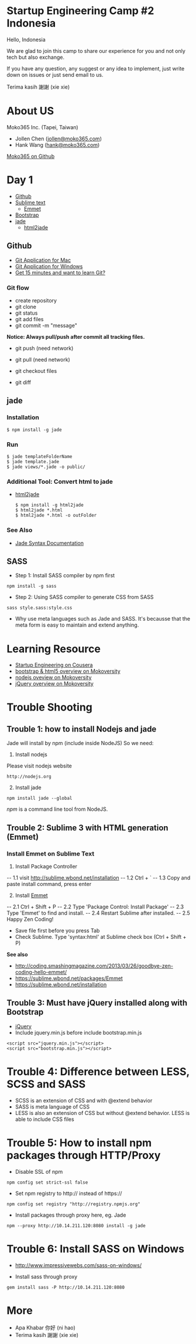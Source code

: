# Startup Engineering Camp #2 Indonesia

Hello, Indonesia

We are glad to join this camp to share our experience for you and not only tech but also exchange.

If you have any question, any suggest or any idea to implement, just write down on issues or just send email to us.

Terima kasih 謝謝 (xie xie)


# About US

Moko365 Inc. (Tapei, Taiwan)

- Jollen Chen (jollen@moko365.com)
- Hank Wang (hank@moko365.com)

[Moko365 on Github](https://github.com/moko365)

# Day 1

- [Github](https://github.com)
- [Sublime text](http://www.sublimetext.com/3)
	- [Emmet](http://emmet.io)
- [Bootstrap](http://getbootstrap.com)
- [jade](http://jade-lang.com)
	- [html2jade](https://github.com/donpark/html2jade)

## Github

- [Git Application for Mac](http://mac.github.com)
- [Git Application for Windows](http://windows.github.com)
- [Get 15 minutes and want to learn Git?](http://try.github.io/)

### Git flow

- create repository
- git clone
- git status
- git add files
- git commit -m "message"

**Notice: Always pull/push after commit all tracking files.**
- git push (need network)
- git pull (need network)

- git checkout files
- git diff

## jade

### Installation

```
$ npm install -g jade
```

### Run

```
$ jade templateFolderName
$ jade template.jade
$ jade views/*.jade -o public/
```

### Additional Tool: Convert html to jade 

- [html2jade](https://github.com/donpark/html2jade)

	```
	$ npm install -g html2jade
	$ html2jade *.html
	$ html2jade *.html -o outFolder
	```
### See Also

- [Jade Syntax Documentation](http://naltatis.github.io/jade-syntax-docs/)


## SASS

- Step 1: Install SASS compiler by npm first

```
npm install -g sass
```

- Step 2:  Using SASS compiler to generate CSS from SASS

```
sass style.sass:style.css
```

* Why use meta languages such as Jade and SASS. It's becausse that the meta form is easy to maintain and extend anything.

# Learning Resource

- [Startup Engineering on Cousera](https://class.coursera.org/startup-001/class)
- [bootstrap & html5 overview on Mokoversity](http://www.mokoversity.com/course/html5/bootstrap-html5-intro)
- [nodejs oveview on Mokoversity](http://www.mokoversity.com/course/html5/nodejs-overview)
- [jQuery overview on Mokoversity](http://www.mokoversity.com/course/html5/jquery-overview)


# Trouble Shooting

## Trouble 1: how to install Nodejs and jade

Jade will install by npm (include inside NodeJS)
So we need:

1. Install nodejs

Please visit nodejs website

```
http://nodejs.org
```

2. Install jade 

```
npm install jade --global
```

*npm* is a command line tool from NodeJS.


## Trouble 2: Sublime 3 with HTML generation (Emmet)

### Install Emmet on Sublime Text

1. Install Package Controller

-- 1.1 visit http://sublime.wbond.net/installation
-- 1.2 Ctrl + `
-- 1.3 Copy and paste install command, press enter

2. Install [Emmet](http://emmet.io)
 
-- 2.1 Ctrl + Shift + P
-- 2.2 Type 'Package Control: Install Package'
-- 2.3 Type 'Emmet' to find and install.
-- 2.4 Restart Sublime after installed.
-- 2.5 Happy Zen Coding!

- Save file first before you press Tab
- Check Sublime. Type 'syntax:html' at Sublime check box (Ctrl + Shift + P)

**See also**
- http://coding.smashingmagazine.com/2013/03/26/goodbye-zen-coding-hello-emmet/
- https://sublime.wbond.net/packages/Emmet
- https://sublime.wbond.net/installation


## Trouble 3: Must have jQuery installed along with Bootstrap

- [jQuery](http://jquery.com)
- Include jquery.min.js before include bootstrap.min.js

```
<script src="jquery.min.js"></script>
<script src="bootstrap.min.js"></script>
```

# Trouble 4: Difference between LESS, SCSS and SASS

- SCSS is an extension of CSS and with @extend behavior
- SASS is meta language of CSS
- LESS is also an extension of CSS but without @extend behavior. LESS is able to include CSS files


# Trouble 5: How to install npm packages through HTTP/Proxy

- Disable SSL of npm

```
npm config set strict-ssl false
```

- Set npm registry to http:// instead of https://

```
npm config set registry "http://registry.npmjs.org"
```

- Install packages through proxy here, eg. Jade
 
```
npm --proxy http://10.14.211.120:8080 install -g jade
```

# Trouble 6: Install SASS on Windows

- http://www.impressivewebs.com/sass-on-windows/

- Install sass through proxy

```
gem install sass -P http://10.14.211.120:8080
```

# More

- Apa Khabar 你好 (ni hao)
- Terima kasih 謝謝 (xie xie)
